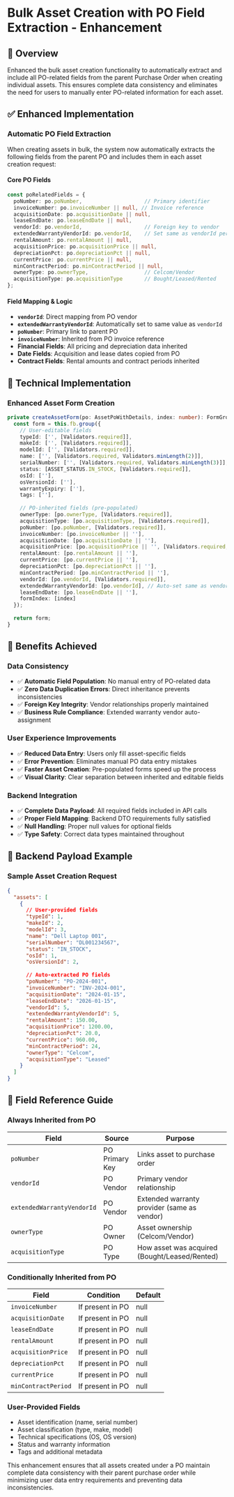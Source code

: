 # Bulk Asset Creation with PO Field Extraction - Enhancement

## 🎯 Overview

Enhanced the bulk asset creation functionality to automatically extract and include all PO-related fields from the parent Purchase Order when creating individual assets. This ensures complete data consistency and eliminates the need for users to manually enter PO-related information for each asset.

## ✅ Enhanced Implementation

### **Automatic PO Field Extraction**

When creating assets in bulk, the system now automatically extracts the following fields from the parent PO and includes them in each asset creation request:

#### **Core PO Fields**
```typescript
const poRelatedFields = {
  poNumber: po.poNumber,                    // Primary identifier
  invoiceNumber: po.invoiceNumber || null, // Invoice reference
  acquisitionDate: po.acquisitionDate || null,
  leaseEndDate: po.leaseEndDate || null,
  vendorId: po.vendorId,                    // Foreign key to vendor
  extendedWarrantyVendorId: po.vendorId,    // Set same as vendorId per requirement
  rentalAmount: po.rentalAmount || null,
  acquisitionPrice: po.acquisitionPrice || null,
  depreciationPct: po.depreciationPct || null,
  currentPrice: po.currentPrice || null,
  minContractPeriod: po.minContractPeriod || null,
  ownerType: po.ownerType,                  // Celcom/Vendor
  acquisitionType: po.acquisitionType       // Bought/Leased/Rented
};
```

#### **Field Mapping & Logic**
- **`vendorId`**: Direct mapping from PO vendor
- **`extendedWarrantyVendorId`**: Automatically set to same value as `vendorId`
- **`poNumber`**: Primary link to parent PO
- **`invoiceNumber`**: Inherited from PO invoice reference
- **Financial Fields**: All pricing and depreciation data inherited
- **Date Fields**: Acquisition and lease dates copied from PO
- **Contract Fields**: Rental amounts and contract periods inherited

## 🔧 Technical Implementation

### **Enhanced Asset Form Creation**
```typescript
private createAssetForm(po: AssetPoWithDetails, index: number): FormGroup {
  const form = this.fb.group({
    // User-editable fields
    typeId: ['', [Validators.required]],
    makeId: ['', [Validators.required]],
    modelId: ['', [Validators.required]],
    name: ['', [Validators.required, Validators.minLength(2)]],
    serialNumber: ['', [Validators.required, Validators.minLength(3)]],
    status: [ASSET_STATUS.IN_STOCK, [Validators.required]],
    osId: [''],
    osVersionId: [''],
    warrantyExpiry: [''],
    tags: [''],
    
    // PO-inherited fields (pre-populated)
    ownerType: [po.ownerType, [Validators.required]],
    acquisitionType: [po.acquisitionType, [Validators.required]],
    poNumber: [po.poNumber, [Validators.required]],
    invoiceNumber: [po.invoiceNumber || ''],
    acquisitionDate: [po.acquisitionDate || ''],
    acquisitionPrice: [po.acquisitionPrice || '', [Validators.required, Validators.min(0.01)]],
    rentalAmount: [po.rentalAmount || ''],
    currentPrice: [po.currentPrice || ''],
    depreciationPct: [po.depreciationPct || ''],
    minContractPeriod: [po.minContractPeriod || ''],
    vendorId: [po.vendorId, [Validators.required]],
    extendedWarrantyVendorId: [po.vendorId], // Auto-set same as vendorId
    leaseEndDate: [po.leaseEndDate || ''],
    formIndex: [index]
  });
  
  return form;
}
```

## 🎯 Benefits Achieved

### **Data Consistency**
- ✅ **Automatic Field Population**: No manual entry of PO-related data
- ✅ **Zero Data Duplication Errors**: Direct inheritance prevents inconsistencies
- ✅ **Foreign Key Integrity**: Vendor relationships properly maintained
- ✅ **Business Rule Compliance**: Extended warranty vendor auto-assignment

### **User Experience Improvements**
- ✅ **Reduced Data Entry**: Users only fill asset-specific fields
- ✅ **Error Prevention**: Eliminates manual PO data entry mistakes
- ✅ **Faster Asset Creation**: Pre-populated forms speed up the process
- ✅ **Visual Clarity**: Clear separation between inherited and editable fields

### **Backend Integration**
- ✅ **Complete Data Payload**: All required fields included in API calls
- ✅ **Proper Field Mapping**: Backend DTO requirements fully satisfied
- ✅ **Null Handling**: Proper null values for optional fields
- ✅ **Type Safety**: Correct data types maintained throughout

## 🚀 Backend Payload Example

### **Sample Asset Creation Request**
```json
{
  "assets": [
    {
      // User-provided fields
      "typeId": 1,
      "makeId": 2,
      "modelId": 3,
      "name": "Dell Laptop 001",
      "serialNumber": "DL001234567",
      "status": "IN_STOCK",
      "osId": 1,
      "osVersionId": 2,
      
      // Auto-extracted PO fields
      "poNumber": "PO-2024-001",
      "invoiceNumber": "INV-2024-001",
      "acquisitionDate": "2024-01-15",
      "leaseEndDate": "2026-01-15",
      "vendorId": 5,
      "extendedWarrantyVendorId": 5,
      "rentalAmount": 150.00,
      "acquisitionPrice": 1200.00,
      "depreciationPct": 20.0,
      "currentPrice": 960.00,
      "minContractPeriod": 24,
      "ownerType": "Celcom",
      "acquisitionType": "Leased"
    }
  ]
}
```

## 📝 Field Reference Guide

### **Always Inherited from PO**
| Field | Source | Purpose |
|-------|--------|---------|
| `poNumber` | PO Primary Key | Links asset to purchase order |
| `vendorId` | PO Vendor | Primary vendor relationship |
| `extendedWarrantyVendorId` | PO Vendor | Extended warranty provider (same as vendor) |
| `ownerType` | PO Owner | Asset ownership (Celcom/Vendor) |
| `acquisitionType` | PO Type | How asset was acquired (Bought/Leased/Rented) |

### **Conditionally Inherited from PO**
| Field | Condition | Default |
|-------|-----------|---------|
| `invoiceNumber` | If present in PO | null |
| `acquisitionDate` | If present in PO | null |
| `leaseEndDate` | If present in PO | null |
| `rentalAmount` | If present in PO | null |
| `acquisitionPrice` | If present in PO | null |
| `depreciationPct` | If present in PO | null |
| `currentPrice` | If present in PO | null |
| `minContractPeriod` | If present in PO | null |

### **User-Provided Fields**
- Asset identification (name, serial number)
- Asset classification (type, make, model)
- Technical specifications (OS, OS version)
- Status and warranty information
- Tags and additional metadata

This enhancement ensures that all assets created under a PO maintain complete data consistency with their parent purchase order while minimizing user data entry requirements and preventing data inconsistencies.
